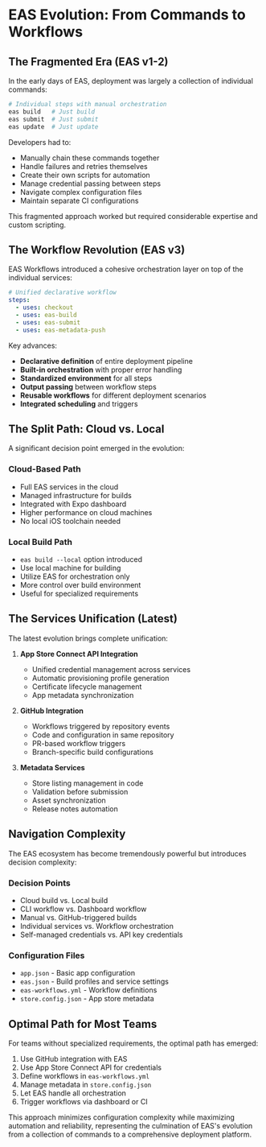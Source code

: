 # EAS Evolution: From Commands to Workflows

## The Fragmented Era (EAS v1-2)

In the early days of EAS, deployment was largely a collection of individual commands:

```bash
# Individual steps with manual orchestration
eas build   # Just build
eas submit  # Just submit
eas update  # Just update
```

Developers had to:
- Manually chain these commands together
- Handle failures and retries themselves
- Create their own scripts for automation
- Manage credential passing between steps
- Navigate complex configuration files
- Maintain separate CI configurations

This fragmented approach worked but required considerable expertise and custom scripting.

## The Workflow Revolution (EAS v3)

EAS Workflows introduced a cohesive orchestration layer on top of the individual services:

```yaml
# Unified declarative workflow
steps:
  - uses: checkout
  - uses: eas-build
  - uses: eas-submit
  - uses: eas-metadata-push
```

Key advances:
- **Declarative definition** of entire deployment pipeline
- **Built-in orchestration** with proper error handling
- **Standardized environment** for all steps
- **Output passing** between workflow steps
- **Reusable workflows** for different deployment scenarios
- **Integrated scheduling** and triggers

## The Split Path: Cloud vs. Local

A significant decision point emerged in the evolution:

### Cloud-Based Path
- Full EAS services in the cloud
- Managed infrastructure for builds
- Integrated with Expo dashboard
- Higher performance on cloud machines
- No local iOS toolchain needed

### Local Build Path
- `eas build --local` option introduced
- Use local machine for building
- Utilize EAS for orchestration only
- More control over build environment
- Useful for specialized requirements

## The Services Unification (Latest)

The latest evolution brings complete unification:

1. **App Store Connect API Integration**
   - Unified credential management across services
   - Automatic provisioning profile generation
   - Certificate lifecycle management
   - App metadata synchronization

2. **GitHub Integration**
   - Workflows triggered by repository events
   - Code and configuration in same repository
   - PR-based workflow triggers
   - Branch-specific build configurations

3. **Metadata Services**
   - Store listing management in code
   - Validation before submission
   - Asset synchronization
   - Release notes automation

## Navigation Complexity

The EAS ecosystem has become tremendously powerful but introduces decision complexity:

### Decision Points
- Cloud build vs. Local build
- CLI workflow vs. Dashboard workflow
- Manual vs. GitHub-triggered builds
- Individual services vs. Workflow orchestration
- Self-managed credentials vs. API key credentials

### Configuration Files
- `app.json` - Basic app configuration
- `eas.json` - Build profiles and service settings
- `eas-workflows.yml` - Workflow definitions
- `store.config.json` - App store metadata

## Optimal Path for Most Teams

For teams without specialized requirements, the optimal path has emerged:

1. Use GitHub integration with EAS
2. Use App Store Connect API for credentials
3. Define workflows in `eas-workflows.yml`
4. Manage metadata in `store.config.json`
5. Let EAS handle all orchestration
6. Trigger workflows via dashboard or CI

This approach minimizes configuration complexity while maximizing automation and reliability, representing the culmination of EAS's evolution from a collection of commands to a comprehensive deployment platform.